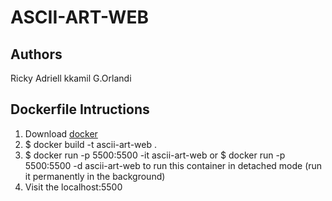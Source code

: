 # ASCII-ART-WEB

## Authors

Ricky Adriell
kkamil
G.Orlandi

## Dockerfile Intructions

1. Download [docker]("https://docs.docker.com/get-docker/")
1. $ docker build -t ascii-art-web .
1. $ docker run -p 5500:5500 -it ascii-art-web or $ docker run -p 5500:5500 -d ascii-art-web to run this container in detached mode (run it permanently in the background)
1. Visit the localhost:5500
